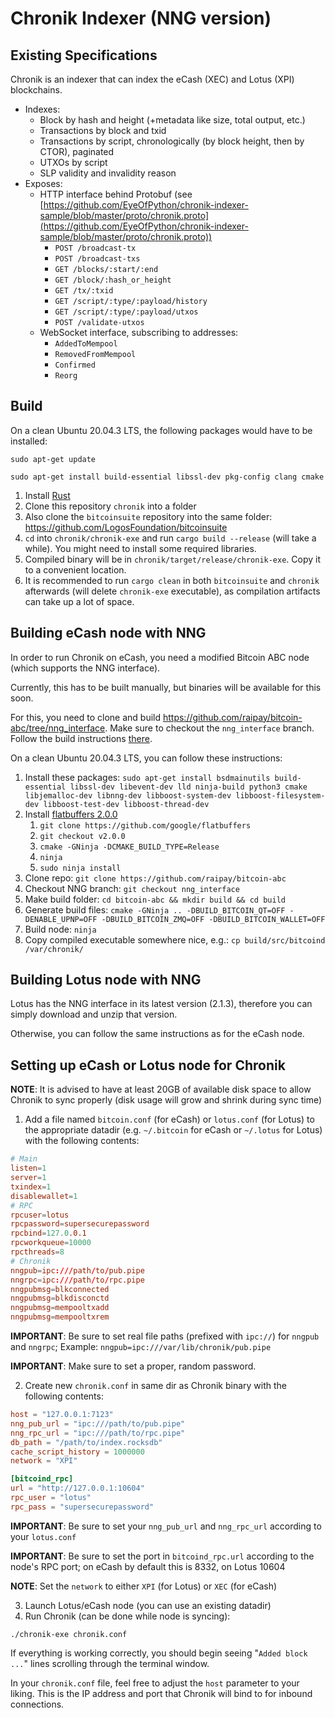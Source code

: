 # Chronik Indexer (NNG version)

## Existing Specifications
Chronik is an indexer that can index the eCash (XEC) and Lotus (XPI) blockchains.

- Indexes:
    - Block by hash and height (+metadata like size, total output, etc.)
    - Transactions by block and txid
    - Transactions by script, chronologically (by block height, then by CTOR), paginated
    - UTXOs by script
    - SLP validity and invalidity reason
- Exposes:
    - HTTP interface behind Protobuf (see [https://github.com/EyeOfPython/chronik-indexer-sample/blob/master/proto/chronik.proto](https://github.com/EyeOfPython/chronik-indexer-sample/blob/master/proto/chronik.proto))
        - `POST /broadcast-tx`
        - `POST /broadcast-txs`
        - `GET /blocks/:start/:end`
        - `GET /block/:hash_or_height`
        - `GET /tx/:txid`
        - `GET /script/:type/:payload/history`
        - `GET /script/:type/:payload/utxos`
        - `POST /validate-utxos`
    - WebSocket interface, subscribing to addresses:
        - `AddedToMempool`
        - `RemovedFromMempool`
        - `Confirmed`
        - `Reorg`

## Build
On a clean Ubuntu 20.04.3 LTS, the following packages would have to be installed:

`sudo apt-get update`

`sudo apt-get install build-essential libssl-dev pkg-config clang cmake`

1. Install [Rust](https://www.rust-lang.org/tools/install)
3. Clone this repository `chronik` into a folder
4. Also clone the `bitcoinsuite` repository into the same folder: https://github.com/LogosFoundation/bitcoinsuite
5. `cd` into `chronik/chronik-exe` and run `cargo build --release` (will take a while). You might need to install some required libraries.
6. Compiled binary will be in `chronik/target/release/chronik-exe`. Copy it to a convenient location.
7. It is recommended to run `cargo clean` in both `bitcoinsuite` and `chronik` afterwards (will delete `chronik-exe` executable), as compilation artifacts can take up a lot of space.

## Building eCash node with NNG
In order to run Chronik on eCash, you need a modified Bitcoin ABC node (which supports the NNG interface).

Currently, this has to be built manually, but binaries will be available for this soon.

For this, you need to clone and build https://github.com/raipay/bitcoin-abc/tree/nng_interface. Make sure to checkout the `nng_interface` branch. Follow the build instructions [there](https://github.com/raipay/bitcoin-abc/tree/nng_interface/doc).

On a clean Ubuntu 20.04.3 LTS, you can follow these instructions:
1. Install these packages: `sudo apt-get install bsdmainutils build-essential libssl-dev libevent-dev lld ninja-build python3 cmake libjemalloc-dev libnng-dev libboost-system-dev libboost-filesystem-dev libboost-test-dev libboost-thread-dev`
2. Install [flatbuffers 2.0.0](https://github.com/google/flatbuffers)
    1. `git clone https://github.com/google/flatbuffers`
    2. `git checkout v2.0.0`
    3. `cmake -GNinja -DCMAKE_BUILD_TYPE=Release`
    4. `ninja`
    5. `sudo ninja install`
3. Clone repo: `git clone https://github.com/raipay/bitcoin-abc`
4. Checkout NNG branch: `git checkout nng_interface`
5. Make build folder: `cd bitcoin-abc && mkdir build && cd build`
6. Generate build files: `cmake -GNinja .. -DBUILD_BITCOIN_QT=OFF -DENABLE_UPNP=OFF -DBUILD_BITCOIN_ZMQ=OFF -DBUILD_BITCOIN_WALLET=OFF`
7. Build node: `ninja`
8. Copy compiled executable somewhere nice, e.g.: `cp build/src/bitcoind /var/chronik/`

## Building Lotus node with NNG
Lotus has the NNG interface in its latest version (2.1.3), therefore you can simply download and unzip that version.

Otherwise, you can follow the same instructions as for the eCash node.

## Setting up eCash or Lotus node for Chronik

**NOTE**: It is advised to have at least 20GB of available disk space to allow Chronik to sync properly (disk usage will grow and shrink during sync time)

1. Add a file named `bitcoin.conf` (for eCash) or `lotus.conf` (for Lotus) to the appropriate datadir (e.g. `~/.bitcoin` for eCash or `~/.lotus` for Lotus) with the following contents:
  ```conf
  # Main
  listen=1
  server=1
  txindex=1
  disablewallet=1
  # RPC
  rpcuser=lotus
  rpcpassword=supersecurepassword
  rpcbind=127.0.0.1
  rpcworkqueue=10000
  rpcthreads=8
  # Chronik
  nngpub=ipc:///path/to/pub.pipe
  nngrpc=ipc:///path/to/rpc.pipe
  nngpubmsg=blkconnected
  nngpubmsg=blkdisconctd
  nngpubmsg=mempooltxadd
  nngpubmsg=mempooltxrem
  ```
**IMPORTANT**: Be sure to set real file paths (prefixed with `ipc://`) for `nngpub` and `nngrpc`; Example: `nngpub=ipc:///var/lib/chronik/pub.pipe`

**IMPORTANT**: Make sure to set a proper, random password.

2. Create new `chronik.conf` in same dir as Chronik binary with the following contents:
  ```toml
  host = "127.0.0.1:7123"
  nng_pub_url = "ipc:///path/to/pub.pipe"
  nng_rpc_url = "ipc:///path/to/rpc.pipe"
  db_path = "/path/to/index.rocksdb"
  cache_script_history = 1000000
  network = "XPI"

  [bitcoind_rpc]
  url = "http://127.0.0.1:10604"
  rpc_user = "lotus"
  rpc_pass = "supersecurepassword"
  ```
**IMPORTANT**: Be sure to set your `nng_pub_url` and `nng_rpc_url` according to your `lotus.conf`

**IMPORTANT**: Be sure to set the port in `bitcoind_rpc.url` according to the node's RPC port; on eCash by default this is 8332, on Lotus 10604

**NOTE**: Set the `network` to either `XPI` (for Lotus) or `XEC` (for eCash)

3. Launch Lotus/eCash node (you can use an existing datadir)
4. Run Chronik (can be done while node is syncing):
  ```
  ./chronik-exe chronik.conf
  ```

If everything is working correctly, you should begin seeing "`Added block ...`" lines scrolling through the terminal window.

In your `chronik.conf` file, feel free to adjust the `host` parameter to your liking. This is the IP address and port that Chronik will bind to for inbound connections.
